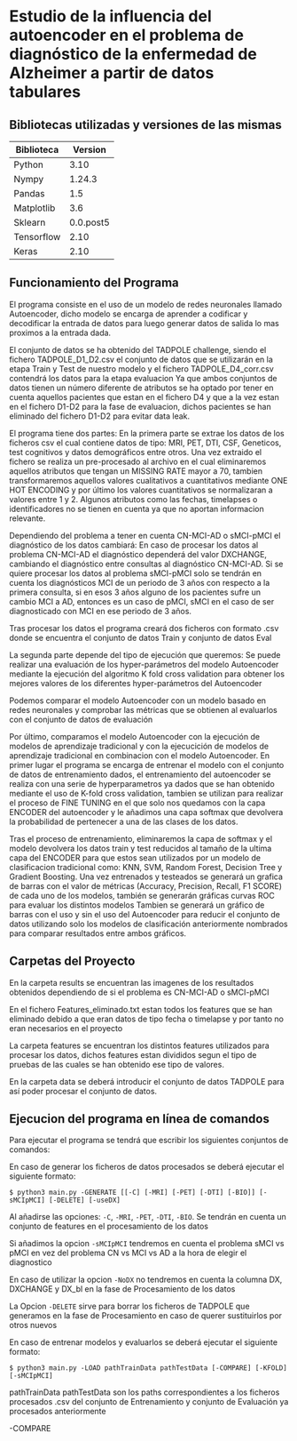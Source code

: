 Estudio de la influencia del autoencoder en el
problema de diagnóstico de la enfermedad de
Alzheimer a partir de datos tabulares
======================


Bibliotecas utilizadas y versiones de las mismas
---------------------

| Biblioteca     | Version    |
|----------------|------------|
|Python          |3.10        |
|Nympy           |1.24.3      |
|Pandas          |1.5	      |
|Matplotlib      |3.6	      |
|Sklearn         |0.0.post5   |
|Tensorflow      |2.10	      |
|Keras		 |2.10	      |

Funcionamiento del Programa
-------------------------------------------------------
El programa consiste en el uso de un modelo de redes neuronales llamado Autoencoder, dicho modelo se encarga
de aprender a codificar y decodificar la entrada de datos para luego generar datos de salida lo mas proximos a la entrada dada.

El conjunto de datos se ha obtenido del TADPOLE challenge, siendo el fichero TADPOLE_D1_D2.csv el conjunto de
datos que se utilizarán en la etapa Train y Test de nuestro modelo y el fichero TADPOLE_D4_corr.csv contendrá los datos para la etapa evaluacion
Ya que ambos conjuntos de datos tienen un número diferente de atributos se ha optado por tener en cuenta aquellos pacientes que estan en el fichero D4 y que a la vez estan en el fichero
D1-D2 para la fase de evaluacion, dichos pacientes se han eliminado del fichero D1-D2 para evitar data leak.

El programa tiene dos partes:
En la primera parte se extrae los datos de los ficheros csv el cual contiene datos de tipo: MRI, PET, DTI, CSF, Geneticos,
test cognitivos y datos demográficos entre otros.
Una vez extraido el fichero se realiza un pre-procesado al archivo en el cual eliminaremos aquellos atributos que tengan un MISSING RATE
mayor a 70, tambien transformaremos aquellos valores cualitativos a cuantitativos mediante ONE HOT ENCODING y por último los valores cuantitativos se normalizaran a valores entre 1 y 2. 
Algunos atributos como las fechas, timelapses o identificadores no se tienen en cuenta ya que no aportan informacion relevante.

Dependiendo del problema a tener en cuenta CN-MCI-AD o sMCI-pMCI el diagnóstico de los datos cambiará:
En caso de procesar los datos al problema CN-MCI-AD el diagnóstico dependerá del valor
DXCHANGE, cambiando el diagnóstico entre consultas al diagnóstico CN-MCI-AD.
Si se quiere procesar los datos al problema sMCI-pMCI solo se tendrán en cuenta los diagnósticos MCI de un periodo de 3 años con respecto a la primera consulta, si en 
esos 3 años alguno de los pacientes sufre un cambio MCI a AD, entonces es un caso de pMCI, sMCI en el caso de ser diagnosticado con MCI en ese periodo de 3 años.

Tras procesar los datos el programa creará dos ficheros con formato .csv donde se encuentra el conjunto de datos Train y conjunto de datos Eval

La segunda parte depende del tipo de ejecución que queremos:
Se puede realizar una evaluación de los hyper-parámetros del modelo Autoencoder mediante la ejecución del algoritmo K fold cross validation para obtener 
los mejores valores de los diferentes hyper-parámetros del Autoencoder

Podemos comparar el modelo Autoencoder con un modelo basado en redes neuronales y comprobar las métricas que se obtienen al evaluarlos con el conjunto de datos de evaluación

Por último, comparamos el modelo Autoencoder con la ejecución de modelos de aprendizaje tradicional y con la ejecucición de modelos de aprendizaje tradicional en combinacion
con el modelo Autoencoder. En primer lugar el programa se encarga de entrenar el modelo con el conjunto de datos de entrenamiento dados, el  entrenamiento
del autoencoder se realiza con una serie de hyperparametros ya dados que se han obtenido mediante el uso de K-fold cross validation, tambien se utilizan para realizar 
el proceso de FINE TUNING en el que solo nos quedamos con la capa ENCODER del autoencoder y le añadimos una capa softmax que devolvera la probabilidad de pertenecer a una de las clases de los datos. 

Tras el proceso de entrenamiento, eliminaremos la capa de softmax y el modelo devolvera los datos train
y test reducidos al tamaño de la ultima capa del ENCODER para que estos sean utilizados por un modelo de clasificacion tradicional como: KNN, SVM, Random Forest, Decision Tree y Gradient Boosting.
Una vez entrenados y testeados se generará un grafica de barras con el valor de métricas (Accuracy, Precision, Recall,
F1 SCORE) de cada uno de los modelos, también se generarán gráficas curvas ROC para evaluar los distintos modelos
Tambien se generará un gráfico de barras con el uso y sin el uso del Autoencoder para reducir el conjunto de datos utilizando solo los modelos
de clasificación anteriormente nombrados para comparar resultados entre ambos gráficos.


Carpetas del Proyecto
-------------------------------------------------------
En la carpeta results se encuentran las imagenes de los resultados obtenidos dependiendo de si el problema es CN-MCI-AD o sMCI-pMCI

En el fichero Features_eliminado.txt estan todos los features que se han eliminado debido a que eran datos de tipo fecha
o timelapse y por tanto no eran necesarios en el proyecto

La carpeta features se encuentran los distintos features utilizados para procesar los datos, dichos features estan divididos segun el tipo de pruebas
de las cuales se han obtenido ese tipo de valores.

En la carpeta data se deberá introducir el conjunto de datos TADPOLE para así poder procesar el conjunto de datos.


Ejecucion del programa en línea de comandos
-------------------------------------------------------
Para ejecutar el programa se tendrá que escribir los siguientes conjuntos de comandos:

En caso de generar los ficheros de datos procesados se deberá ejecutar el siguiente formato:
```
$ python3 main.py -GENERATE [[-C] [-MRI] [-PET] [-DTI] [-BIO]] [-sMCIpMCI] [-DELETE] [-useDX]
```
Al añadirse las opciones: `-C`, `-MRI`, `-PET`, `-DTI`, `-BIO`. Se tendrán en cuenta un conjunto de features en el procesamiento de los datos

Si añadimos la opcion `-sMCIpMCI` tendremos en cuenta el problema sMCI vs pMCI en vez del problema CN vs MCI vs AD a la hora de elegir el diagnostico

En caso de utilizar la opcion `-NoDX` no tendremos en cuenta la columna DX, DXCHANGE y DX_bl en la fase de Procesamiento de los datos

La Opcion `-DELETE` sirve para borrar los ficheros de TADPOLE que generamos en la fase de Procesamiento en caso de querer sustituirlos por
otros nuevos


En caso de entrenar modelos y evaluarlos se deberá ejecutar el siguiente formato:	
```
$ python3 main.py -LOAD pathTrainData pathTestData [-COMPARE] [-KFOLD] [-sMCIpMCI]
```
pathTrainData pathTestData son los paths correspondientes a los ficheros procesados .csv del conjunto de Entrenamiento y conjunto de Evaluación ya procesados
anteriormente

-COMPARE
